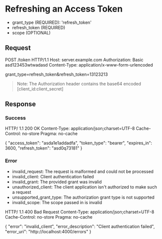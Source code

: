 # Refreshing an Access Token

+ grant_type (REQUIRED): 'refresh_token'
+ refresh_token (REQUIRED)
+ scope (OPTIONAL)

## Request
POST /token HTTP/1.1
Host: server.example.com
Authorization: Basic asd123453wtwadasd
Content-Type: application/x-www-form-urlencoded

grant_type=refresh_token&refresh_token=13123213

> Note: The Authorization header contains the base64 encoded [client_id:client_secret]



## Response
### Success

HTTP/ 1.1 200 OK
Content-Type: application/json;charset=UTF-8
Cache-Control: no-store
Pragma: no-cache

{
    "access_token": "asda1e1addadfa",
    "token_type": "bearer",
    "expires_in": 3600,
    "refresh_token": "asd0q73181"
}

### Error
+ invalid_request: The request is malformed and could not be processed
+ invalid_client: Client authentication failed
+ invalid_grant: The provided grant was invalid
+ unauthorized_client: The client application isn't authorized to make such a request
+ unsupported_grant_type: The authorization grant type is not supported
+ invalid_scope: The scope passed in is invalid


HTTP/ 1.1 400 Bad Request
Content-Type: application/json;charset=UTF-8
Cache-Control: no-store
Pragma: no-cache

{
    "error": "invalid_client",
    "error_description": "Client authentication failed",
    "error_uri": "http://localhost:4000/errors"
}
